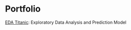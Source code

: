 # Portfolio

[EDA Titanic](https://github.com/keijiart/EDA_Titanic): Exploratory Data Analysis and Prediction Model


